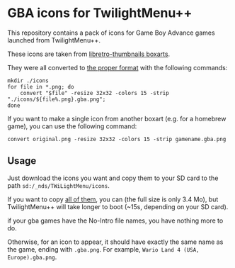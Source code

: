 
# GBA icons for TwilightMenu++
This repository contains a pack of icons for Game Boy Advance games launched from TwilightMenu++.

These icons are taken from [libretro-thumbnails boxarts](https://github.com/libretro-thumbnails/Nintendo_-_Game_Boy_Advance/tree/master/Named_Boxarts).

They were all converted to [the proper format](https://github.com/DS-Homebrew/TWiLightMenu/pull/1800) with the following commands:

```
mkdir ./icons
for file in *.png; do
	convert "$file" -resize 32x32 -colors 15 -strip "./icons/${file%.png}.gba.png";
done
```

If you want to make a single icon from another boxart (e.g. for a homebrew game), you can use the following command:
```
convert original.png -resize 32x32 -colors 15 -strip gamename.gba.png
```

## Usage

Just download the icons you want and copy them to your SD card to the path `sd:/_nds/TWiLightMenu/icons`.

If you want to copy [all of them](https://github.com/Axce/twilightmenu-gba-icons/archive/refs/heads/main.zip), you can (the full size is only 3.4 Mo), but TwilightMenu++ will take longer to boot (~15s, depending on your SD card).

if your gba games have the No-Intro file names, you have nothing more to do.

Otherwise, for an icon to appear, it should have exactly the same name as the game, ending with `.gba.png`. For example, `Wario Land 4 (USA, Europe).gba.png`.

